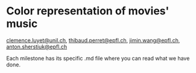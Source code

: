 # Color representation of movies' music

clemence.luyet@unil.ch, thibaud.perret@epfl.ch, jimin.wang@epfl.ch, anton.sherstiuk@epfl.ch

Each milestone has its specific .md file where you can read what we have done.

